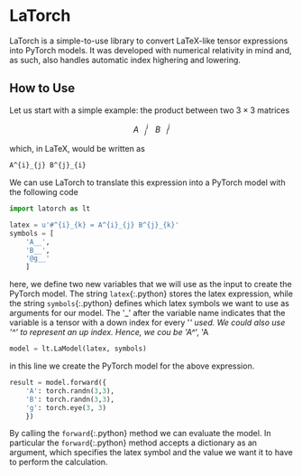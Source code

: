 # LaTorch
LaTorch is a simple-to-use library to convert LaTeX-like tensor expressions into PyTorch models. It was developed with numerical relativity in mind and, as such, also handles automatic index highering and lowering.

## How to Use
Let us start with a simple example: the product between two $3 \times 3$ matrices

$$ A^i_{ㅤj}ㅤB^j_{ㅤi} $$

which, in LaTeX, would be written as

```latex
A^{i}_{j} B^{j}_{i}
```

We can use LaTorch to translate this expression into a PyTorch model with the following code

```python
import latorch as lt

latex = u'#^{i}_{k} = A^{i}_{j} B^{j}_{k}'
symbols = [
    'A__',
    'B__',
    '@g__'
    ]
```
here, we define two new variables that we will use as the input to create the PyTorch model. The string `latex`{:.python} stores the latex expression, while the string `symbols`{:.python} defines which latex symbols we want to use as arguments for our model. The '\_' after the variable name indicates that the variable is a tensor with a down index for every '_' used. We could also use '^' to represent an up index. Hence, we cou be 'A^_', 'A

```python
model = lt.LaModel(latex, symbols)
```
in this line we create the PyTorch model for the above expression.

```python
result = model.forward({
    'A': torch.randn(3,3),
    'B': torch.randn(3,3),
    'g': torch.eye(3, 3)
    })
```
By calling the `forward`{:.python} method we can evaluate the model. In particular the `forward`{:.python} method accepts a dictionary as an argument, which specifies the latex symbol and the value we want it to have to perform the calculation.












